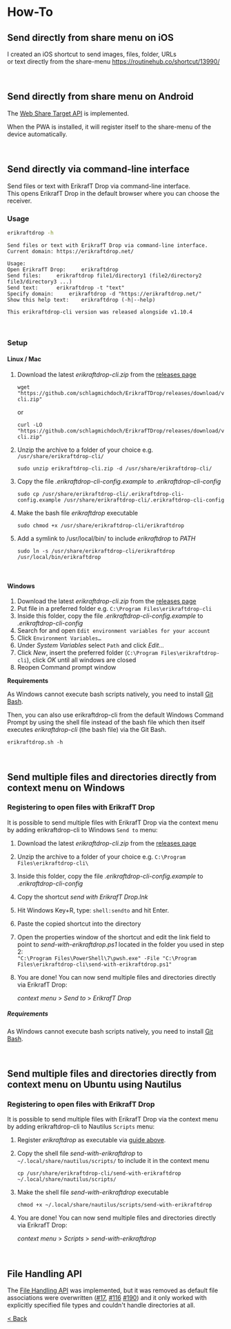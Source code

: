 # How-To

## Send directly from share menu on iOS
I created an iOS shortcut to send images, files, folder, URLs \
or text directly from the share-menu
https://routinehub.co/shortcut/13990/

[//]: # (Todo: Add screenshots)

<br>

## Send directly from share menu on Android
The [Web Share Target API](https://developer.mozilla.org/en-US/docs/Web/Manifest/share_target) is implemented.

When the PWA is installed, it will register itself to the share-menu of the device automatically.

<br>

## Send directly via command-line interface
Send files or text with ErikrafT Drop via command-line interface. \
This opens ErikrafT Drop in the default browser where you can choose the receiver.

### Usage
```bash
erikraftdrop -h
```
```
Send files or text with ErikrafT Drop via command-line interface.
Current domain: https://erikraftdrop.net/

Usage:
Open ErikrafT Drop:		erikraftdrop
Send files:		erikraftdrop file1/directory1 (file2/directory2 file3/directory3 ...)
Send text:		erikraftdrop -t "text"
Specify domain:		erikraftdrop -d "https://erikraftdrop.net/"
Show this help text:	erikraftdrop (-h|--help)

This erikraftdrop-cli version was released alongside v1.10.4
```

<br>

### Setup

#### Linux / Mac
1. Download the latest _erikraftdrop-cli.zip_ from the [releases page](https://github.com/schlagmichdoch/ErikrafTDrop/releases)
   ```shell
   wget "https://github.com/schlagmichdoch/ErikrafTDrop/releases/download/v1.11.2/erikraftdrop-cli.zip"
   ```
   or
   ```shell
   curl -LO "https://github.com/schlagmichdoch/ErikrafTDrop/releases/download/v1.11.2/erikraftdrop-cli.zip"
   ```
2. Unzip the archive to a folder of your choice e.g. `/usr/share/erikraftdrop-cli/`
   ```shell
   sudo unzip erikraftdrop-cli.zip -d /usr/share/erikraftdrop-cli/
   ```
3. Copy the file _.erikraftdrop-cli-config.example_ to _.erikraftdrop-cli-config_
   ```shell
   sudo cp /usr/share/erikraftdrop-cli/.erikraftdrop-cli-config.example /usr/share/erikraftdrop-cli/.erikraftdrop-cli-config
   ```
4. Make the bash file _erikraftdrop_ executable
   ```shell
   sudo chmod +x /usr/share/erikraftdrop-cli/erikraftdrop
   ```
5. Add a symlink to /usr/local/bin/ to include _erikraftdrop_ to _PATH_
   ```shell
   sudo ln -s /usr/share/erikraftdrop-cli/erikraftdrop /usr/local/bin/erikraftdrop
   ```

<br>

#### Windows
1. Download the latest _erikraftdrop-cli.zip_ from the [releases page](https://github.com/schlagmichdoch/ErikrafTDrop/releases)
2. Put file in a preferred folder e.g. `C:\Program Files\erikraftdrop-cli`
3. Inside this folder, copy the file _.erikraftdrop-cli-config.example_ to _.erikraftdrop-cli-config_
4. Search for and open `Edit environment variables for your account`
5. Click `Environment Variables…`
6. Under _System Variables_ select `Path` and click _Edit..._
7. Click _New_, insert the preferred folder (`C:\Program Files\erikraftdrop-cli`), click *OK* until all windows are closed
8. Reopen Command prompt window

**Requirements**

As Windows cannot execute bash scripts natively, you need to install [Git Bash](https://gitforwindows.org/).

Then, you can also use erikraftdrop-cli from the default Windows Command Prompt
by using the shell file instead of the bash file which then itself executes
_erikraftdrop-cli_ (the bash file) via the Git Bash.
```shell
erikraftdrop.sh -h
```

<br>

## Send multiple files and directories directly from context menu on Windows

### Registering to open files with ErikrafT Drop
It is possible to send multiple files with ErikrafT Drop via the context menu by adding erikraftdrop-cli to Windows `Send to` menu:
1. Download the latest _erikraftdrop-cli.zip_ from the [releases page](https://github.com/schlagmichdoch/ErikrafTDrop/releases)
2. Unzip the archive to a folder of your choice e.g. `C:\Program Files\erikraftdrop-cli\`
3. Inside this folder, copy the file _.erikraftdrop-cli-config.example_ to _.erikraftdrop-cli-config_
4. Copy the shortcut _send with ErikrafT Drop.lnk_
5. Hit Windows Key+R, type: `shell:sendto` and hit Enter.
6. Paste the copied shortcut into the directory
7. Open the properties window of the shortcut and edit the link field to point to _send-with-erikraftdrop.ps1_ located in the folder you used in step 2: \
   `"C:\Program Files\PowerShell\7\pwsh.exe" -File "C:\Program Files\erikraftdrop-cli\send-with-erikraftdrop.ps1"`
8. You are done! You can now send multiple files and directories directly via ErikrafT Drop:

   _context menu_ > _Send to_ > _ErikrafT Drop_

##### Requirements
As Windows cannot execute bash scripts natively, you need to install [Git Bash](https://gitforwindows.org/).

<br>

## Send multiple files and directories directly from context menu on Ubuntu using Nautilus

### Registering to open files with ErikrafT Drop
It is possible to send multiple files with ErikrafT Drop via the context menu by adding erikraftdrop-cli to Nautilus `Scripts` menu:
1. Register _erikraftdrop_ as executable via [guide above](#linux).
2. Copy the shell file _send-with-erikraftdrop_ to `~/.local/share/nautilus/scripts/` to include it in the context menu
   ```shell
   cp /usr/share/erikraftdrop-cli/send-with-erikraftdrop ~/.local/share/nautilus/scripts/
   ```
3. Make the shell file _send-with-erikraftdrop_ executable
   ```shell
   chmod +x ~/.local/share/nautilus/scripts/send-with-erikraftdrop
   ```
4. You are done! You can now send multiple files and directories directly via ErikrafT Drop:

   _context menu_ > _Scripts_ > _send-with-erikraftdrop_

<br>

## File Handling API
The [File Handling API](https://learn.microsoft.com/en-us/microsoft-edge/progressive-web-apps-chromium/how-to/handle-files)
was implemented, but it was removed as default file associations were overwritten ([#17](https://github.com/schlagmichdoch/ErikrafTDrop/issues/17),
[#116](https://github.com/schlagmichdoch/ErikrafTDrop/issues/116) [#190](https://github.com/schlagmichdoch/ErikrafTDrop/issues/190))
and it only worked with explicitly specified file types and couldn't handle directories at all.

[< Back](/README.md)
